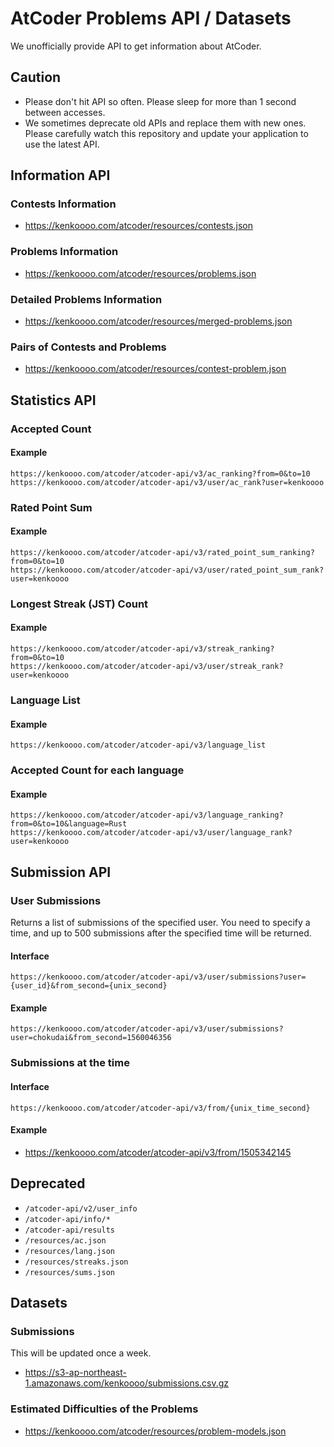 # AtCoder Problems API / Datasets

We unofficially provide API to get information about AtCoder.

## Caution

- Please don't hit API so often. Please sleep for more than 1 second between accesses.
- We sometimes deprecate old APIs and replace them with new ones. Please carefully watch this repository and update your application to use the latest API.

## Information API

### Contests Information

- https://kenkoooo.com/atcoder/resources/contests.json

### Problems Information

- https://kenkoooo.com/atcoder/resources/problems.json

### Detailed Problems Information

- https://kenkoooo.com/atcoder/resources/merged-problems.json

### Pairs of Contests and Problems

- https://kenkoooo.com/atcoder/resources/contest-problem.json

## Statistics API

### Accepted Count

#### Example

```
https://kenkoooo.com/atcoder/atcoder-api/v3/ac_ranking?from=0&to=10
https://kenkoooo.com/atcoder/atcoder-api/v3/user/ac_rank?user=kenkoooo
```

### Rated Point Sum

#### Example

```
https://kenkoooo.com/atcoder/atcoder-api/v3/rated_point_sum_ranking?from=0&to=10
https://kenkoooo.com/atcoder/atcoder-api/v3/user/rated_point_sum_rank?user=kenkoooo
```

### Longest Streak (JST) Count

#### Example

```
https://kenkoooo.com/atcoder/atcoder-api/v3/streak_ranking?from=0&to=10
https://kenkoooo.com/atcoder/atcoder-api/v3/user/streak_rank?user=kenkoooo
```

### Language List

#### Example

```
https://kenkoooo.com/atcoder/atcoder-api/v3/language_list
```

### Accepted Count for each language

#### Example

```
https://kenkoooo.com/atcoder/atcoder-api/v3/language_ranking?from=0&to=10&language=Rust
https://kenkoooo.com/atcoder/atcoder-api/v3/user/language_rank?user=kenkoooo
```

## Submission API

### User Submissions

Returns a list of submissions of the specified user.
You need to specify a time, and up to 500 submissions after the specified time will be returned.

#### Interface

```
https://kenkoooo.com/atcoder/atcoder-api/v3/user/submissions?user={user_id}&from_second={unix_second}
```

#### Example

```
https://kenkoooo.com/atcoder/atcoder-api/v3/user/submissions?user=chokudai&from_second=1560046356
```

### Submissions at the time

#### Interface

```
https://kenkoooo.com/atcoder/atcoder-api/v3/from/{unix_time_second}
```

#### Example

- https://kenkoooo.com/atcoder/atcoder-api/v3/from/1505342145

## Deprecated

- `/atcoder-api/v2/user_info`
- `/atcoder-api/info/*`
- `/atcoder-api/results`
- `/resources/ac.json`
- `/resources/lang.json`
- `/resources/streaks.json`
- `/resources/sums.json`

## Datasets

### Submissions

This will be updated once a week.

- https://s3-ap-northeast-1.amazonaws.com/kenkoooo/submissions.csv.gz

### Estimated Difficulties of the Problems

- https://kenkoooo.com/atcoder/resources/problem-models.json
